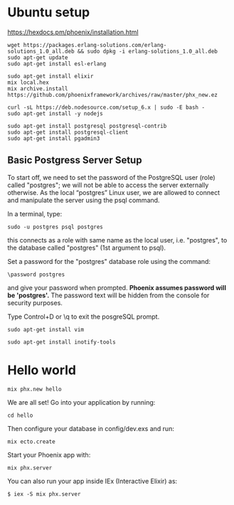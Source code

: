 # Ubuntu setup

https://hexdocs.pm/phoenix/installation.html

```
wget https://packages.erlang-solutions.com/erlang-solutions_1.0_all.deb && sudo dpkg -i erlang-solutions_1.0_all.deb
sudo apt-get update
sudo apt-get install esl-erlang

sudo apt-get install elixir
mix local.hex
mix archive.install https://github.com/phoenixframework/archives/raw/master/phx_new.ez

curl -sL https://deb.nodesource.com/setup_6.x | sudo -E bash -
sudo apt-get install -y nodejs

sudo apt-get install postgresql postgresql-contrib
sudo apt-get install postgresql-client
sudo apt-get install pgadmin3
```

## Basic Postgress Server Setup

To start off, we need to set the password of the PostgreSQL user (role) called "postgres"; we will not be able to access the server externally otherwise. As the local “postgres” Linux user, we are allowed to connect and manipulate the server using the psql command.

In a terminal, type:

```
sudo -u postgres psql postgres
```

this connects as a role with same name as the local user, i.e. "postgres", to the database called "postgres" (1st argument to psql).

Set a password for the "postgres" database role using the command:

```
\password postgres
```

and give your password when prompted. **Phoenix assumes password will be 'postgres'.** The password text will be hidden from the console for security purposes.

Type Control+D or \q to exit the posgreSQL prompt. 


```
sudo apt-get install vim

sudo apt-get install inotify-tools

```
# Hello world

```
mix phx.new hello
```
We are all set! Go into your application by running:

```
cd hello
```

Then configure your database in config/dev.exs and run:

```
mix ecto.create
```

Start your Phoenix app with:

```
mix phx.server
```

You can also run your app inside IEx (Interactive Elixir) as:

    $ iex -S mix phx.server

